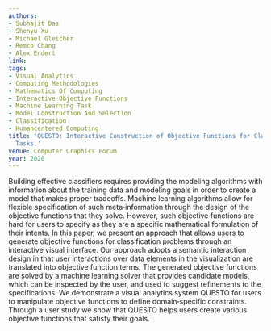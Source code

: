 ```yaml
---
authors:
- Subhajit Das
- Shenyu Xu
- Michael Gleicher
- Remco Chang
- Alex Endert
link:
tags:
- Visual Analytics
- Computing Methodologies
- Mathematics Of Computing
- Interactive Objective Functions
- Machine Learning Task
- Model Construction And Selection
- Classification
- Humancentered Computing
title: 'QUESTO: Interactive Construction of Objective Functions for Classification
  Tasks.'
venue: Computer Graphics Forum
year: 2020
---
```

Building effective classifiers requires providing the modeling algorithms with information about the training data and modeling goals in order to create a model that makes proper tradeoffs. Machine learning algorithms allow for flexible specification of such meta‐information through the design of the objective functions that they solve. However, such objective functions are hard for users to specify as they are a specific mathematical formulation of their intents. In this paper, we present an approach that allows users to generate objective functions for classification problems through an interactive visual interface. Our approach adopts a semantic interaction design in that user interactions over data elements in the visualization are translated into objective function terms. The generated objective functions are solved by a machine learning solver that provides candidate models, which can be inspected by the user, and used to suggest refinements to the specifications. We demonstrate a visual analytics system QUESTO for users to manipulate objective functions to define domain‐specific constraints. Through a user study we show that QUESTO helps users create various objective functions that satisfy their goals.